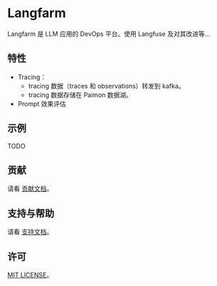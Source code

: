 # Langfarm

Langfarm 是 LLM 应用的 DevOps 平台。使用 Langfuse 及对其改进等...

## 特性

* Tracing：
  * tracing 数据（traces 和 observations）转发到 kafka。
  * tracing 数据存储在 Paimon 数据湖。
* Prompt 效果评估


## 示例

TODO

## 贡献

请看 [贡献文档](docs/CONTRIBUTING.md)。

## 支持与帮助

请看 [支持文档](docs/SUPPORT.md)。

## 许可

[MIT LICENSE](LICENSE)。